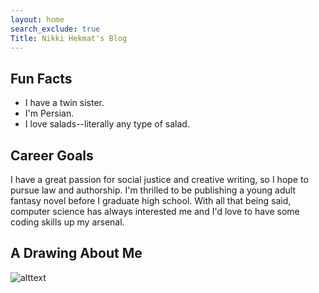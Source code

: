 ```yaml
---
layout: home
search_exclude: true
Title: Nikki Hekmat's Blog
---
```

<style>
    #header ul li {
        display: inline-block;
    }
   
    section {
        padding-top: 100px;
    }
    </style>

## Fun Facts
- I have a twin sister.
- I'm Persian.
- I love salads--literally any type of salad.

## Career Goals
I have a great passion for social justice and creative writing, so I hope to pursue law and authorship. I'm thrilled to be publishing a young adult fantasy novel before I graduate high school. With all that being said, computer science has always interested me and I'd love to have some coding skills up my arsenal. 

## A Drawing About Me
![alttext](IMG_1958.jpg)
